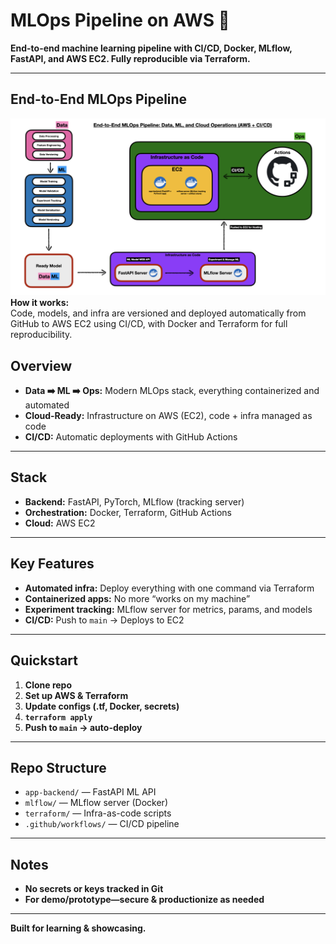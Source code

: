 # MLOps Pipeline on AWS 🚀

**End-to-end machine learning pipeline with CI/CD, Docker, MLflow, FastAPI, and AWS EC2. Fully reproducible via Terraform.**

---

## End-to-End MLOps Pipeline

![MLOps Pipeline Diagram](diagrams/mlpipe.png)
**How it works:**  
Code, models, and infra are versioned and deployed automatically from GitHub to AWS EC2 using CI/CD, with Docker and Terraform for full reproducibility.

## Overview

- **Data ➡️ ML ➡️ Ops:** Modern MLOps stack, everything containerized and automated
- **Cloud-Ready:** Infrastructure on AWS (EC2), code + infra managed as code
- **CI/CD:** Automatic deployments with GitHub Actions

---

## Stack

- **Backend:** FastAPI, PyTorch, MLflow (tracking server)
- **Orchestration:** Docker, Terraform, GitHub Actions
- **Cloud:** AWS EC2

---

## Key Features

- **Automated infra:** Deploy everything with one command via Terraform
- **Containerized apps:** No more “works on my machine”
- **Experiment tracking:** MLflow server for metrics, params, and models
- **CI/CD:** Push to `main` → Deploys to EC2

---

## Quickstart

1. **Clone repo**
2. **Set up AWS & Terraform**
3. **Update configs (.tf, Docker, secrets)**
4. **`terraform apply`**
5. **Push to `main` → auto-deploy**

---

## Repo Structure

- `app-backend/` — FastAPI ML API
- `mlflow/` — MLflow server (Docker)
- `terraform/` — Infra-as-code scripts
- `.github/workflows/` — CI/CD pipeline

---

## Notes

- **No secrets or keys tracked in Git**
- **For demo/prototype—secure & productionize as needed**

---

**Built for learning & showcasing.**
